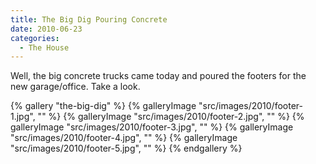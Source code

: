 ```yaml
---
title: The Big Dig Pouring Concrete
date: 2010-06-23
categories: 
  - The House
---
```


Well, the big concrete trucks came today and poured the footers for the new garage/office. Take a look.

{% gallery "the-big-dig" %}
{% galleryImage "src/images/2010/footer-1.jpg", "" %}
{% galleryImage "src/images/2010/footer-2.jpg", "" %}
{% galleryImage "src/images/2010/footer-3.jpg", "" %}
{% galleryImage "src/images/2010/footer-4.jpg", "" %}
{% galleryImage "src/images/2010/footer-5.jpg", "" %}
{% endgallery %}
